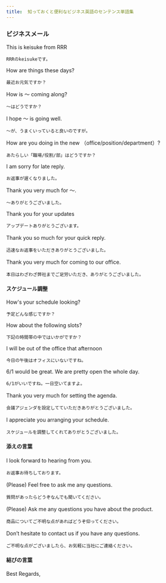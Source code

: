 ```yaml
---
title:  知っておくと便利なビジネス英語のセンテンス単語集
---
```


### ビジネスメール


This is keisuke from RRR  
    
    RRRのkeisukeです。


How are things these days?  

    最近お元気ですか？


How is 〜 coming along?  

    〜はどうですか？ 


I hope 〜 is going well. 

    〜が、うまくいっていると良いのですが。


How are you doing in the new （office/position/department）? 
 
    あたらしい「職場/役割/部」はどうですか？


I am sorry for late reply.  

    お返事が遅くなりました。


Thank you very much for ～.　

    ～ありがとうございました。


Thank you for your updates  

    アップデートありがとうございます。


Thank you so much for your quick reply.　

    迅速なお返事をいただきありがとうございました。


Thank you very much for coming to our office.　

    本日はわざわざ弊社までご足労いただき、ありがとうございました。


#### スケジュール調整


How's your schedule looking?  

    予定どんな感じですか？


How about the following slots?  

    下記の時間帯の中ではいかがですか？


I will be out of the office that afternoon

    今日の午後はオフィスにいないですね。


6/1 would be great. We are pretty open the whole day.

    6/1がいいですね。一日空いてますよ。


Thank you very much for setting the agenda.　

    会議アジェンダを設定してていただきありがとうございました。


I appreciate you arranging your schedule.　
    
    スケジュールを調整してくれてありがとうございました。


#### 添えの言葉


I look forward to hearing from you. 　

    お返事お待ちしております。


(Please) Feel free to ask me any questions.　
    
    質問があったらどうぞなんでも聞いてください。


(Please) Ask me any questions you have about the product. 　
    
    商品についてご不明な点があればどうぞ仰ってください。


Don’t hesitate to contact us if you have any questions. 　
    
    ご不明な点がございましたら、お気軽に当社にご連絡ください。


#### 結びの言葉


Best Regards,





